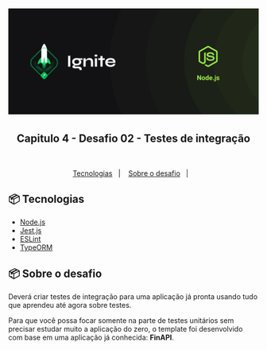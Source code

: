 <h1 align="center">
    <img alt="Ignite" title="Ignite" src=".github/ignite.png" />
</h1>

<h2 align="center"> Capitulo 4 - Desafio 02 - Testes de integração</h2>

</br>

<p align="center">
  <a href="#-tecnologias">Tecnologias</a>&nbsp;&nbsp;&nbsp;|&nbsp;&nbsp;&nbsp;
  <a href="#-projeto">Sobre o desafio</a>&nbsp;&nbsp;&nbsp;|&nbsp;&nbsp;&nbsp;
</p>

## 📦 Tecnologias

- [Node.js](https://nodejs.org/en/)
- [Jest.js](https://jestjs.io/pt-BR/)
- [ESLint](https://eslint.org/)
- [TypeORM](https://typeorm.io/#/)

## 📦 Sobre o desafio

Deverá criar testes de integração para uma aplicação já pronta usando tudo que aprendeu até agora sobre testes.

Para que você possa focar somente na parte de testes unitários sem precisar estudar muito a aplicação do zero, o template foi desenvolvido com base em uma aplicação já conhecida: **FinAPI**.